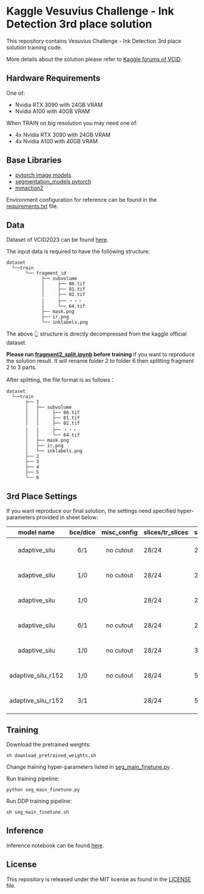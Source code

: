 # Kaggle Vesuvius Challenge - Ink Detection 3rd place solution

This repository contains Vesuvius Challenge - Ink Detection 3rd place solution training code.

More details about the solution please refer to [Kaggle forums of VCID](https://www.kaggle.com/competitions/vesuvius-challenge-ink-detection/discussion/417536).

## Hardware Requirements

One of:

* Nvidia RTX 3090 with 24GB VRAM
* Nvidia A100 with 40GB VRAM

When TRAIN on big resolution you may need one of:

* 4x Nvidia RTX 3090 with 24GB VRAM
* 4x Nvidia A100 with 40GB VRAM

## Base Libraries

- [pytorch image models](https://github.com/huggingface/pytorch-image-models)
- [segmentation_models pytorch](https://github.com/qubvel/segmentation_models.pytorch)
- [mmaction2](https://github.com/open-mmlab/mmaction2)

Environment configuration for reference can be found in the [requirements.txt](https://github.com/traptinblur/VCID_2023_3rd_place_code/blob/main/requirements.txt) file.

## Data

Dataset of VCID2023 can be found [here](https://www.kaggle.com/competitions/vesuvius-challenge-ink-detection/data).

The input data is required to have the following structure:

```
dataset
  └──train
       └── fragment_id
             ├── subvolume
             │     ├── 00.tif
             │     ├── 01.tif
             │     ├── 02.tif
             │     ├── ・・・
             │     └── 64.tif
             ├── mask.png
             ├── ir.png
             └── inklabels.png
```

The above 👆 structure is  directly decompressed from the kaggle official dataset.

**Please run [fragment2_split.ipynb](https://github.com/traptinblur/VCID_2023_3rd_place_code/blob/main/fragment2_split.ipynb) before training** if you want to reproduce the solution result. It will rename folder 2 to folder 6 then splitting fragment 2 to 3 parts.

After splitting, the file format is as follows：

```
dataset
  └──train
       ├── 1
       │   ├── subvolume
       │   │     ├── 00.tif
       │   │     ├── 01.tif
       │   │     ├── 02.tif
       │   │     ├── ・・・
       │   │     └── 64.tif
       │   ├── mask.png
       │   ├── ir.png
       │   └── inklabels.png
       ├── 2
       ├── 3
       ├── 4
       ├── 5
       └── 6
```

## 3rd Place Settings

If you want reproduce our final solution, the settings need specified hyper-parameters provided in sheet below:

|    model  name     | bce/dice | misc_config | slices/tr_slices | size/stride |  bs  | epoch |  lr/init_lr   | norm | mixup/switch2cutmix |  ema   | fold1_score(cv/lb) | fold2_score(cv/lb) | fold3_score(cv/lb) | fold4_score(cv/lb) | fold5_score(cv/lb) |
| :----------------: | :------: | :---------: | ---------------- | ----------- | :--: | :---: | :-----------: | :--: | :-----------------: | :----: | :----------------: | :----------------: | :----------------: | :----------------: | :----------------: |
|   adaptive_silu    |   6/1    | no  cutout  | 28/24            | 224/112     |  16  |  30   | 1.5e-4/7.5e-6 | TRUE |      0.6/0.84       | 0.997  |    0.6404/0.71     |                    |                    |                    |                    |
|   adaptive_silu    |   1/0    | no  cutout  | 28/24            | 224/112     |  16  |  30   | 1.5e-4/1.5e-5 | TRUE |      0.6/0.84       | 0.9998 |                    |    0.7018/0.75     |    0.6979/0.68     |                    |                    |
|   adaptive_silu    |   1/0    |             | 28/24            | 224/112     |  16  |  30   | 1.5e-4/1.5e-5 | TRUE |       0.1/0.        | 0.997  |                    |                    |                    |    0.7418/0.72     |                    |
|   adaptive_silu    |   6/1    | no  cutout  | 28/24            | 224/112     |  16  |  30   | 1.5e-4/1.5e-5 | TRUE |      0.6/0.84       | 0.9998 |                    |                    |                    |                    |    0.7440/0.71     |
|   adaptive_silu    |   1/0    | no  cutout  | 28/24            | 384/128     |  16  |  30   | 1.5e-4/1.5e-5 | TRUE |      0.6/0.84       | 0.997  |       0.6177       |       0.711        |       0.7036       |       0.7212       |       0.7321       |
| adaptive_silu_r152 |   1/0    | no  cutout  | 28/24            | 576/144     |  16  |  20   | 1.5e-4/1.5e-5 | TRUE |      0.6/0.84       | 0.999  |                    |       0.7279       |       0.6907       |                    |       0.7714       |
| adaptive_silu_r152 |   3/1    |             | 28/24            | 576/144     |  16  |  20   | 1.5e-4/1.5e-5 | TRUE |       0.4/0.5       | 0.9994 |       0.6511       |                    |                    |       0.767        |                    |


## Training

Download the pretrained weights:

```shell
sh download_pretrained_weights.sh
```

Change training hyper-parameters listed in [seg_main_finetune.py](https://github.com/traptinblur/VCID_2023_3rd_place_code/blob/main/seg_main_finetune.py) .

Run training pipeline:

```shell
python seg_main_finetune.py
```

Run DDP training pipeline:

```shell
sh seg_main_finetune.sh
```

## Inference

Inference notebook can be found [here](https://www.kaggle.com/code/traptinblur/3rd-place-ensemble-576-8-384-6-224-8#model).

## License

This repository is released under the MIT license as found in the [LICENSE](https://github.com/traptinblur/VCID_2023_3rd_place_code/blob/main/LICENSE) file.

